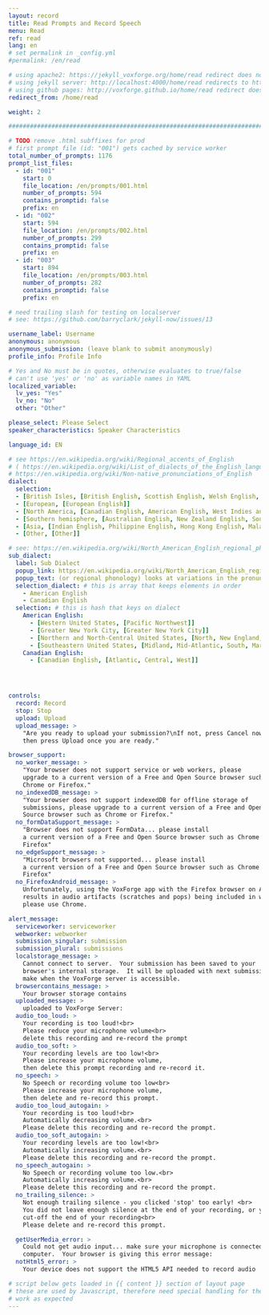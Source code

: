 ```yaml
---
layout: record
title: Read Prompts and Record Speech
menu: Read
ref: read
lang: en
# set permalink in _config.yml
#permalink: /en/read

# using apache2: https://jekyll_voxforge.org/home/read redirect does not work
# using jekyll server: http://localhost:4000/home/read redirects to http://localhost:4000/en/read/
# using github pages: http://voxforge.github.io/home/read redirect does not work
redirect_from: /home/read

weight: 2

################################################################################

# TODO remove .html subffixes for prod
# first prompt file (id: "001") gets cached by service worker
total_number_of_prompts: 1176
prompt_list_files:
  - id: "001"
    start: 0
    file_location: /en/prompts/001.html
    number_of_prompts: 594
    contains_promptid: false
    prefix: en
  - id: "002"
    start: 594
    file_location: /en/prompts/002.html
    number_of_prompts: 299
    contains_promptid: false
    prefix: en
  - id: "003"
    start: 894
    file_location: /en/prompts/003.html
    number_of_prompts: 282
    contains_promptid: false
    prefix: en

# need trailing slash for testing on localserver 
# see: https://github.com/barryclark/jekyll-now/issues/13

username_label: Username
anonymous: anonymous
anonymous_submission: (leave blank to submit anonymously)
profile_info: Profile Info

# Yes and No must be in quotes, otherwise evaluates to true/false
# can't use 'yes' or 'no' as variable names in YAML
localized_variable:
  lv_yes: "Yes"
  lv_no: "No"
  other: "Other"

please_select: Please Select
speaker_characteristics: Speaker Characteristics

language_id: EN

# see https://en.wikipedia.org/wiki/Regional_accents_of_English
# ( https://en.wikipedia.org/wiki/List_of_dialects_of_the_English_language
# https://en.wikipedia.org/wiki/Non-native_pronunciations_of_English 
dialect:
  selection:
  - [British Isles, [British English, Scottish English, Welsh English, Irish English]]
  - [European, [European English]]
  - [North America, [Canadian English, American English, West Indies and Bermuda]]
  - [Southern hemisphere, [Australian English, New Zealand English, South Atlantic English, South African English]]
  - [Asia, [Indian English, Philippine English, Hong Kong English, Malaysian English,  Singapore English]]
  - [Other, [Other]]

# see: https://en.wikipedia.org/wiki/North_American_English_regional_phonology
sub_dialect:
  label: Sub Dialect
  popup_link: https://en.wikipedia.org/wiki/North_American_English_regional_phonology
  popup_text: (or regional phonology) looks at variations in the pronunciation of a spoken language
  selection_dialect: # this is array that keeps elements in order
    - American English
    - Canadian English
  selection: # this is hash that keys on dialect
    American English:
      - [Western United States, [Pacific Northwest]]
      - [Greater New York City, [Greater New York City]]
      - [Northern and North-Central United States, [North, New England, North Central]]
      - [Southeastern United States, [Midland, Mid-Atlantic, South, Marginal Southeast]]
    Canadian English:
      - [Canadian English, [Atlantic, Central, West]]




controls:
  record: Record
  stop: Stop
  upload: Upload
  upload_message: >
    "Are you ready to upload your submission?\nIf not, press Cancel now, and 
    then press Upload once you are ready."

browser_support:
  no_worker_message: >
    "Your browser does not support service or web workers, please
    upgrade to a current version of a Free and Open Source browser such as 
    Chrome or Firefox."
  no_indexedDB_message: >
    "Your browser does not support indexedDB for offline storage of 
    submissions, please upgrade to a current version of a Free and Open 
    Source browser such as Chrome or Firefox."
  no_formDataSupport_message: >
    "Browser does not support FormData... please install 
    a current version of a Free and Open Source browser such as Chrome or 
    Firefox"
  no_edgeSupport_message: >
    "Microsoft browsers not supported... please install 
    a current version of a Free and Open Source browser such as Chrome or 
    Firefox"
  no_FirefoxAndroid_message: >
    Unfortunately, using the VoxForge app with the Firefox browser on Android
    results in audio artifacts (scratches and pops) being included in wav file, 
    please use Chrome.

alert_message:
  serviceworker: serviceworker
  webworker: webworker
  submission_singular: submission
  submission_plural: submissions
  localstorage_message: >
    Cannot connect to server.  Your submission has been saved to your
    browser's internal storage.  It will be uploaded with next submission you 
    make when the VoxForge server is accessible.
  browsercontains_message: >
    Your browser storage contains
  uploaded_message: >
    uploaded to VoxForge Server:
  audio_too_loud: >
    Your recording is too loud!<br>
    Please reduce your microphone volume<br>
    delete this recording and re-record the prompt
  audio_too_soft: >
    Your recording levels are too low!<br>
    Please increase your microphone volume, 
    then delete this prompt recording and re-record it.
  no_speech: >
    No Speech or recording volume too low<br>
    Please increase your microphone volume,
    then delete and re-record this prompt.
  audio_too_loud_autogain: >
    Your recording is too loud!<br>
    Automatically decreasing volume.<br>
    Please delete this recording and re-record the prompt.
  audio_too_soft_autogain: >
    Your recording levels are too low!<br>
    Automatically increasing volume.<br>
    Please delete this recording and re-record the prompt.
  no_speech_autogain: >
    No Speech or recording volume too low.<br>
    Automatically increasing volume.<br>
    Please delete this recording and re-record the prompt.
  no_trailing_silence: >
    Not enough trailing silence - you clicked 'stop' too early! <br>
    You did not leave enough silence at the end of your recording, or you
    cut-off the end of your recording<br>
    Please delete and re-record this prompt.

  getUserMedia_error: >
    Could not get audio input... make sure your microphone is connected to your 
    computer.  Your browser is giving this error message:
  notHtml5_error: >
    Your device does not support the HTML5 API needed to record audio

# script below gets loaded in {{ content }} section of layout page
# these are used by Javascript, therefore need special handling for them to 
# work as expected
---
```

<script>
  var page_localized_yes= "{{ page.localized_variable.lv_yes }}";
  var page_localized_no= "{{ page.localized_variable.lv_no }}";
  var page_localized_other= "{{ page.localized_variable.other }}";
  var page_language= "{{ page.lang }}";
  var page_prompt_list_files = {{ page.prompt_list_files | jsonify }};
  var page_total_number_of_prompts = {{ page.total_number_of_prompts }};
  var page_please_select = "{{ page.please_select }}";
  var page_anonymous = "{{ page.anonymous }}";
  var page_upload_message = {{ page.controls.upload_message }};
  var page_alert_message = {{ page.alert_message  | jsonify}};
  var page_browser_support = {{ page.browser_support  | jsonify}};
  var page_license = {{ page.license  | jsonify}};
</script>


